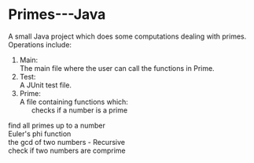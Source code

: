# Primes---Java
A small Java project which does some computations dealing with primes.  
Operations include:  
1. Main:    
The main file where the user can call the functions in Prime.  
2. Test:   
 A JUnit test file.  
3. Prime:  
 A file containing functions which:  
 	<ul>
   checks if a number is a prime      
  find all primes up to a number    
  Euler's phi function    
 	the gcd of two numbers - Recursive    
  check if two numbers are comprime  
  </ul>
